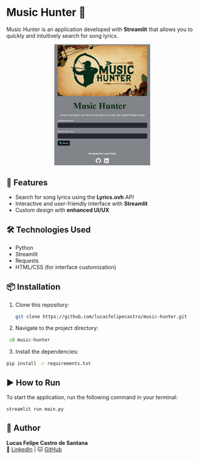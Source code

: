 # Music Hunter 🎵

Music Hunter is an application developed with **Streamlit** that allows you to quickly and intuitively search for song lyrics.
<p align="center">
  <img src="assets/interface.jpg" alt="interface" width="50%">
</p>

## 🚀 Features
- Search for song lyrics using the **Lyrics.ovh** API
- Interactive and user-friendly interface with **Streamlit**
- Custom design with **enhanced UI/UX**

## 🛠️ Technologies Used
- Python
- Streamlit
- Requests
- HTML/CSS (for interface customization)

## 📦 Installation
1. Clone this repository:
   ```bash
   git clone https://github.com/lucasfelipecastro/music-hunter.git
   ```
2. Navigate to the project directory:
  ```bash
   cd music-hunter
  ```
3. Install the dependencies:
  ```bash
  pip install -r requirements.txt
  ```
## ▶️ How to Run

To start the application, run the following command in your terminal:
  ```bash
  streamlit run main.py
  ```

## 👤 Author
**Lucas Felipe Castro de Santana**  
🏢 [LinkedIn](https://www.linkedin.com/in/lucasfelipecastro) | 🐱 [GitHub](https://github.com/lucasfelipecastro)
